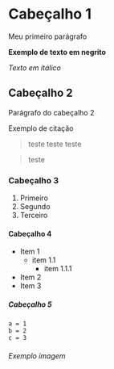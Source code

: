 # Cabeçalho 1

Meu primeiro parágrafo

**Exemplo de texto em negrito**

*Texto em itálico*



## Cabeçalho 2

Parágrafo do cabeçalho 2

Exemplo de citação

>teste teste teste
 
>teste

### Cabeçalho 3

1. Primeiro
2. Segundo
3. Terceiro

#### Cabeçalho 4

- Item 1
    - item 1.1
        - item 1.1.1
- Item 2
- Item 3


##### Cabeçalho 5
```
a = 1
b = 2
c = 3
```

###### Exemplo imagem

